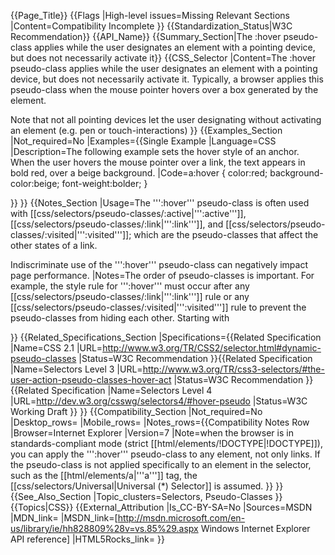 {{Page_Title}}
{{Flags
|High-level issues=Missing Relevant Sections
|Content=Compatibility Incomplete
}}
{{Standardization_Status|W3C Recommendation}}
{{API_Name}}
{{Summary_Section|The :hover pseudo-class applies while the user designates an element with a pointing device, but does not necessarily activate it}}
{{CSS_Selector
|Content=The :hover pseudo-class applies while the user designates an element with a pointing device, but does not necessarily activate it. Typically, a browser applies this pseudo-class when the mouse pointer hovers over a box generated by the element. 

Note that not all pointing devices let the user designating without activating an element (e.g. pen or touch-interactions)
}}
{{Examples_Section
|Not_required=No
|Examples={{Single Example
|Language=CSS
|Description=The following example sets the hover style of an anchor. When the user hovers the mouse pointer over a link, the text appears in bold red, over a beige background.
|Code=a:hover { color:red; background-color:beige; font-weight:bolder; }

}}
}}
{{Notes_Section
|Usage=The ''':hover''' pseudo-class is often used with [[css/selectors/pseudo-classes/:active|''':active''']], [[css/selectors/pseudo-classes/:link|''':link''']], and [[css/selectors/pseudo-classes/:visited|''':visited''']]; which are the pseudo-classes that affect the other states of a link.

Indiscriminate use of the ''':hover''' pseudo-class can negatively impact page performance.
|Notes=The order of pseudo-classes is important. For example, the style rule for ''':hover''' must occur after any [[css/selectors/pseudo-classes/:link|''':link''']] rule or any [[css/selectors/pseudo-classes/:visited|''':visited''']] rule to prevent the pseudo-classes from hiding each other.
Starting with

}}
{{Related_Specifications_Section
|Specifications={{Related Specification
|Name=CSS 2.1
|URL=http://www.w3.org/TR/CSS2/selector.html#dynamic-pseudo-classes
|Status=W3C Recommendation
}}{{Related Specification
|Name=Selectors Level 3
|URL=http://www.w3.org/TR/css3-selectors/#the-user-action-pseudo-classes-hover-act
|Status=W3C Recommendation
}}{{Related Specification
|Name=Selectors Level 4
|URL=http://dev.w3.org/csswg/selectors4/#hover-pseudo
|Status=W3C Working Draft
}}
}}
{{Compatibility_Section
|Not_required=No
|Desktop_rows=
|Mobile_rows=
|Notes_rows={{Compatibility Notes Row
|Browser=Internet Explorer
|Version=7
|Note=when the browser is in standards-compliant mode (strict [[html/elements/!DOCTYPE|!DOCTYPE]]), you can apply the ''':hover''' pseudo-class to any element, not only links. If the pseudo-class is not applied specifically to an element in the selector, such as the [[html/elements/a|'''a''']] tag, the [[css/selectors/Universal|Universal (*) Selector]] is assumed. 
}}
}}
{{See_Also_Section
|Topic_clusters=Selectors, Pseudo-Classes
}}
{{Topics|CSS}}
{{External_Attribution
|Is_CC-BY-SA=No
|Sources=MSDN
|MDN_link=
|MSDN_link=[http://msdn.microsoft.com/en-us/library/ie/hh828809%28v=vs.85%29.aspx Windows Internet Explorer API reference]
|HTML5Rocks_link=
}}